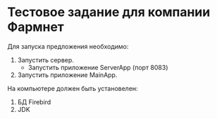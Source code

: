 # Тестовое задание для компании Фармнет
Для запуска предложения необходимо:
1) Запустить сервер.
   - Запустить приложение ServerApp (порт 8083)
2) Запустить приложение MainApp.

На компьютере должен быть установелен:
1) БД Firebird
2) JDK
